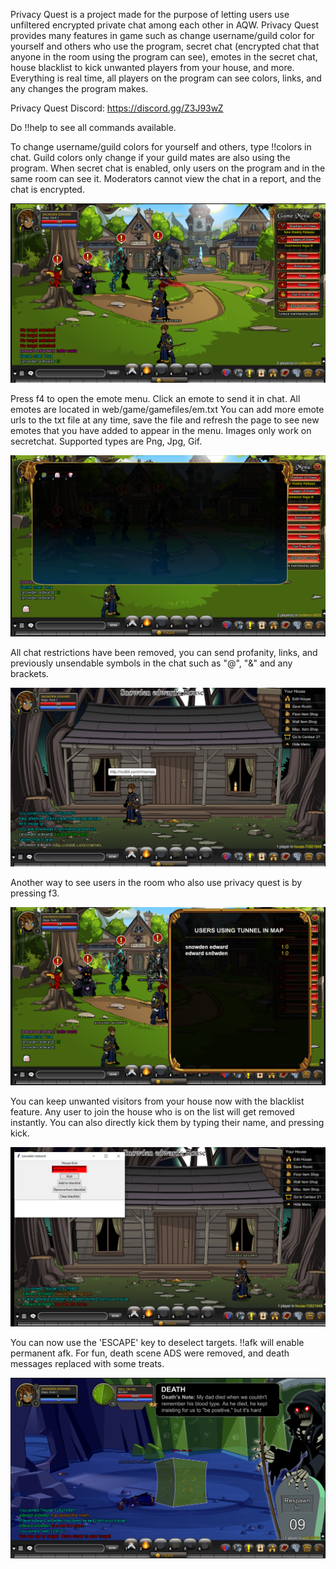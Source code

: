 Privacy Quest is a project made for the purpose of letting users use unfiltered encrypted private chat among each other in AQW. Privacy Quest provides many features in game such as change username/guild color for yourself and others who use the program, secret chat (encrypted chat that anyone in the room using the program can see), emotes in the secret chat, house blacklist to kick unwanted players from your house, and more. Everything is real time, all players on the program can see colors, links, and any changes the program makes.

Privacy Quest Discord: https://discord.gg/Z3J93wZ


Do !!help to see all commands available.

To change username/guild colors for yourself and others, type !!colors in chat. Guild colors only change if your guild mates are also using the program. When secret chat is enabled, only users on the program and in the same room can see it. Moderators cannot view the chat in a report, and the chat is encrypted.

![secretchat](https://github.com/Miyah-chan/PrivacyQuest/blob/main/images/secretchat.png)

Press f4 to open the emote menu. Click an emote to send it in chat. All emotes are located in web/game/gamefiles/em.txt You can add more emote urls to the txt file at any time, save the file and refresh the page to see new emotes that you have added to appear in the menu. Images only work on secretchat. Supported types are Png, Jpg, Gif.

![emotes](https://github.com/Miyah-chan/PrivacyQuest/blob/main/images/emotes.png)

All chat restrictions have been removed, you can send profanity, links, and previously unsendable symbols in the chat such as "@", "&" and any brackets.

![restrictionchat](https://github.com/Miyah-chan/PrivacyQuest/blob/main/images/chat_restrictions_removed.png)

Another way to see users in the room who also use privacy quest is by pressing f3.

![users](https://github.com/Miyah-chan/PrivacyQuest/blob/main/images/users.png)

You can keep unwanted visitors from your house now with the blacklist feature. Any user to join the house who is on the list will get removed instantly. You can also directly kick them by typing their name, and pressing kick.

![house](https://github.com/Miyah-chan/PrivacyQuest/blob/main/images/kicked.png)

You can now use the 'ESCAPE' key to deselect targets.
!!afk will enable permanent afk.
For fun, death scene ADS were removed, and death messages replaced with some treats.

![deathads](https://github.com/Miyah-chan/PrivacyQuest/blob/main/images/adless.png)


